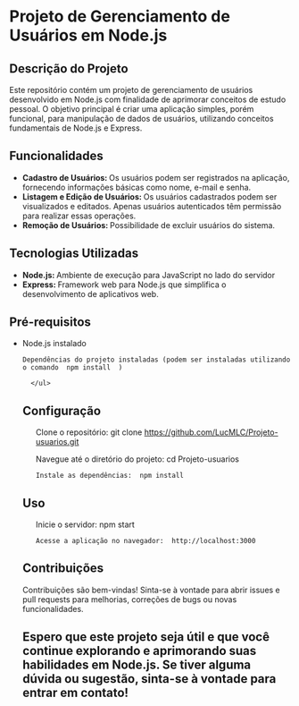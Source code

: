 <h1>Projeto de Gerenciamento de Usuários em Node.js</h1>

<h2>Descrição do Projeto</h2>

<p>Este repositório contém um projeto de gerenciamento de usuários desenvolvido em Node.js com finalidade de aprimorar conceitos de estudo pessoal. O objetivo principal é criar uma aplicação simples, porém funcional, para manipulação de dados de usuários, utilizando conceitos fundamentais de Node.js e Express.</p>

<h2>Funcionalidades</h2>

<ul>
  
  <li> <b>Cadastro de Usuários: </b> Os usuários podem ser registrados na aplicação, fornecendo informações básicas como nome, e-mail e senha.</li>
  
<li> <b>Listagem e Edição de Usuários: </b> Os usuários cadastrados podem ser visualizados e editados. Apenas usuários autenticados têm permissão para realizar essas operações.</li>

<li> <b>Remoção de Usuários: </b> Possibilidade de excluir usuários do sistema.</li>

  </ul>

<h2>Tecnologias Utilizadas</h2>
<ul>
  
<li> <b> Node.js: </b> Ambiente de execução para JavaScript no lado do servidor</li>
  
<li> <b> Express: </b> Framework web para Node.js que simplifica o desenvolvimento de aplicativos web.</li>

  </ul>

  <h2>Pré-requisitos</h2>

<ul>
  <li>Node.js instalado</li>

    Dependências do projeto instaladas (podem ser instaladas utilizando o comando  npm install  )

      </ul>

<h2>Configuração</h2>

<ol>

  Clone o repositório:  git clone https://github.com/LucMLC/Projeto-usuarios.git 

   Navegue até o diretório do projeto:  cd Projeto-usuarios 

    Instale as dependências:  npm install  
    
</ol>

<h2> Uso</h2>

<ol>

  Inicie o servidor: npm start  

    Acesse a aplicação no navegador:  http://localhost:3000 
    
</ol>
  
<h2>Contribuições</h2>

<p>Contribuições são bem-vindas! Sinta-se à vontade para abrir issues e pull requests para melhorias, correções de bugs ou novas funcionalidades.</p>

<h2> Espero que este projeto seja útil e que você continue explorando e aprimorando suas habilidades em Node.js. Se tiver alguma dúvida ou sugestão, sinta-se à vontade para entrar em contato!</h2>
